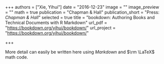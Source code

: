 +++
authors = ["Xie, Yihui"]
date = "2016-12-23"
image = ""
image_preview = ""
math = true
publication = "Chapman & Hall"
publication_short = "Press:  *Chapman & Hall*"
selected = true
title = "bookdown: Authoring Books and Technical Documents with R Markdown"
url_pdf = "https://bookdown.org/yihui/bookdown/"
url_project = "https://bookdown.org/yihui/bookdown/"

+++

More detail can easily be written here using *Markdown* and $\rm \LaTeX$ math code.
